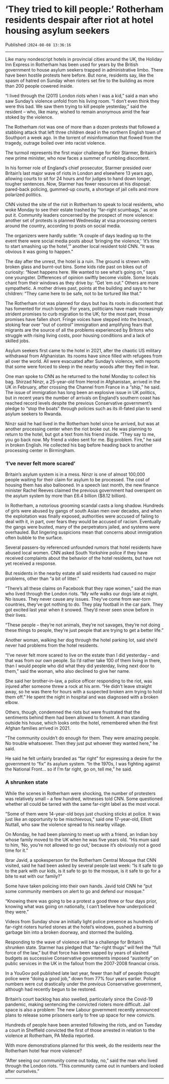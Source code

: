 # ‘They tried to kill people:’ Rotherham residents despair after riot at hotel housing asylum seekers

Published :`2024-08-08 13:36:16`

---

Like many nondescript hotels in provincial cities around the UK, the Holiday Inn Express in Rotherham has been used for years by the British government to house asylum seekers trapped in administrative limbo. There have been hostile protests here before. But none, residents say, like the spasm of hatred on Sunday when rioters set fire to the building as more than 200 people cowered inside.

“I lived through the (2011) London riots when I was a kid,” said a man who saw Sunday’s violence unfold from his living room. “I don’t even think they were this bad. We saw them trying to kill people yesterday,” said the resident – who, like many, wished to remain anonymous amid the fear stoked by the violence.

The Rotherham riot was one of more than a dozen protests that followed a stabbing attack that left three children dead in the northern English town of Southport a week ago. In the torrent of misinformation that flowed from the tragedy, outrage boiled over into racist violence.

The turmoil represents the first major challenge for Keir Starmer, Britain’s new prime minister, who now faces a summer of rumbling discontent.

In his former role of England’s chief prosecutor, Starmer presided over Britain’s last major wave of riots in London and elsewhere 13 years ago, allowing courts to sit for 24 hours and for judges to hand down longer, tougher sentences. Now, Starmer has fewer resources at his disposal: pared-back policing, gummed-up courts, a shortage of jail cells and more polarized politics.

CNN visited the site of the riot in Rotherham to speak to local residents, who woke Monday to see their estate trashed by “far-right scumbags,” as one put it. Community leaders concerned by the prospect of more violence: another set of protests is planned Wednesday at visa processing centers around the country, according to posts on social media.

The organizers were hardly subtle: “A couple of days leading up to the event there were social media posts about ‘bringing the violence,’ ‘it’s time to start smashing up the hotel,’” another local resident told CNN. “It was obvious it was going to happen.”

The day after the unrest, the hotel is a ruin. The ground is strewn with broken glass and burnt-out bins. Some kids ride past on bikes out of curiosity: “Nowt happens here. We wanted to see what’s going on,” says one youngster. Differences of opinion swiftly become visible. Some locals chant from their windows as they drive by: “Get ’em out.” Others are more sympathetic. A mother drives past, points at the building and says to her children: “They came here to be safe, not to be tortured like that.”

The Rotherham riot was planned for days but has its roots in discontent that has fomented for much longer. For years, politicians have made increasingly strident promises to curb migration to the UK; for the most part, those promises have fallen short. Fringe voices have stepped into the breach, stoking fear over “out of control” immigration and amplifying fears that migrants are the source of all the problems experienced by Britons who struggle with rising living costs, poor housing conditions and a lack of skilled jobs.

Asylum seekers first came to the hotel in 2021, after the chaotic US military withdrawal from Afghanistan. Its rooms have since filled with refugees from all over the world. All were evacuated after Sunday’s violence, with reports that some were forced to sleep in the nearby woods after they fled in fear.

One man spoke to CNN as he returned to the hotel Monday to collect his bag. Shirzad Ninzr, a 25-year-old from Herod in Afghanistan, arrived in the UK in February, after crossing the Channel from France in a “ship,” he said. The issue of immigration has long been an explosive issue in UK politics, but in recent years the number of arrivals on England’s southern coast has reached record levels despite the previous Conservative government’s pledge to “stop the boats” through policies such as its ill-fated plan to send asylum seekers to Rwanda.

Ninzr said he had lived in the Rotherham hotel since he arrived, but was at another processing center when the riot broke out. He was planning to return to the hotel, but got a text from his friend inside. “They say to me, you go back now. My friend a video sent for me. Big problem. Fire,” he said in broken English. He collected his bag before heading back to another processing center in Birmingham.

### ‘I’ve never felt more scared’

Britain’s asylum system is in a mess. Ninzr is one of almost 100,000 people waiting for their claim for asylum to be processed. The cost of housing them has also ballooned. In a speech last month, the new finance minister Rachel Reeves claimed the previous government had overspent on the asylum system by more than £6.4 billion ($8.12 billion).

In Rotherham, a notorious grooming scandal casts a long shadow. Hundreds of girls were abused by gangs of south Asian men over decades, and when the exploitation was finally exposed, authorities were accused of failing to deal with it, in part, over fears they would be accused of racism. Eventually the gangs were busted, many of the perpetrators jailed, and systems were overhauled. But lingering suspicions mean that concerns about immigration often bubble to the surface.

Several passers-by referenced unfounded rumors that hotel residents have abused local women. CNN asked South Yorkshire police if they have received complaints about the behavior of the hotel residents, but have not yet received a response.

But residents in the nearby estate all said residents had caused no major problems, other than “a bit of litter.”

“There’s all these claims on Facebook that they rape women,” said the man who lived through the London riots. “My wife walks our dogs late at night. No issues. They never cause any issues. They’ve come from war-torn countries, they’ve got nothing to do. They play football in the car park. They got excited last year when it snowed. They’d never seen snow before in their lives.

“These people – they’re not animals, they’re not savages, they’re not doing these things to people, they’re just people that are trying to get a better life.”

Another woman, walking her dog through the hotel parking lot, said she’d never had problems from the hotel residents.

“I’ve never felt more scared to live on the estate than I did yesterday – and that was from our own people. So I’d rather take 100 of them living in there, than I would people who did what they did yesterday, living next door to them,” said the woman, who also declined to give her name.

She said her brother-in-law, a police officer responding to the riot, was injured after someone threw a rock at his arm. “He didn’t leave straight away, so he was there for hours with a suspected broken arm trying to hold them off.” He spent the night in hospital and was diagnosed with a broken elbow.

Others, though, condemned the riots but were frustrated that the sentiments behind them had been allowed to foment. A man standing outside his house, which looks onto the hotel, remembered when the first Afghan families arrived in 2021.

“The community couldn’t do enough for them. They were amazing people. No trouble whatsoever. Then they just put whoever they wanted here,” he said.

He said he felt unfairly branded as “far right” for expressing a desire for the government to “fix” its asylum system. “In the 1970s, I was fighting against the National Front… so if I’m far right, go on, tell me,” he said.

### A shrunken state

While the scenes in Rotherham were shocking, the number of protesters was relatively small – a few hundred, witnesses told CNN. Some questioned whether all could be tarred with the same far-right label as the most vocal.

“Some of them were 14-year-old boys just chucking sticks at police. It was just like an opportunity to be mischievous,” said one 17-year-old, Elliott Nuttall, who saw the violence spread to his nearby village.

On Monday, he had been planning to meet up with a friend, an Indian boy whose family moved to the UK when he was five years old. “His mum said to him, ‘No, you’re not allowed to go out,’ because it’s obviously not a good time for it.”

Ibrar Javid, a spokesperson for the Rotherham Central Mosque that CNN visited, said he had been asked by several people last week: “Is it safe to go to the park with our kids, is it safe to go to the mosque, is it safe to go for a bite to eat with our family?”

Some have taken policing into their own hands. Javid told CNN he “put some community members on alert to go and defend our mosque.”

“Knowing there was going to be a protest a good three or four days prior, knowing what was going on nationally, I can’t believe how underpoliced they were.”

Videos from Sunday show an initially light police presence as hundreds of far-right rioters hurled stones at the hotel’s windows, pushed a burning garbage bin into a broken doorway, and stormed the building.

Responding to the wave of violence will be a challenge for Britain’s shrunken state. Starmer has pledged that “far-right thugs” will feel the “full force of the law,” but that force has been sapped by years of slashed budgets as successive Conservative governments imposed “austerity” on public services in the UK in the fallout from the 2007-2008 financial crisis.

In a YouGov poll published late last year, fewer than half of people thought police were “doing a good job,” down from 77% four years earlier. Police numbers were cut drastically under the previous Conservative government, although had recently begun to be restored.

Britain’s court backlog has also swelled, particularly since the Covid-19 pandemic, making sentencing the convicted rioters more difficult. Jail space is also a problem: The new Labour government recently announced plans to release some prisoners early to free up space for new convicts.

Hundreds of people have been arrested following the riots, and on Tuesday a court in Sheffield convicted the first of those arrested in relation to the violence at Rotherham, PA Media reported.

With more demonstrations planned for this week, do the residents near the Rotherham hotel fear more violence?

“After seeing our community come out today, no,” said the man who lived through the London riots. “This community came out in numbers and looked after ourselves.”

---


